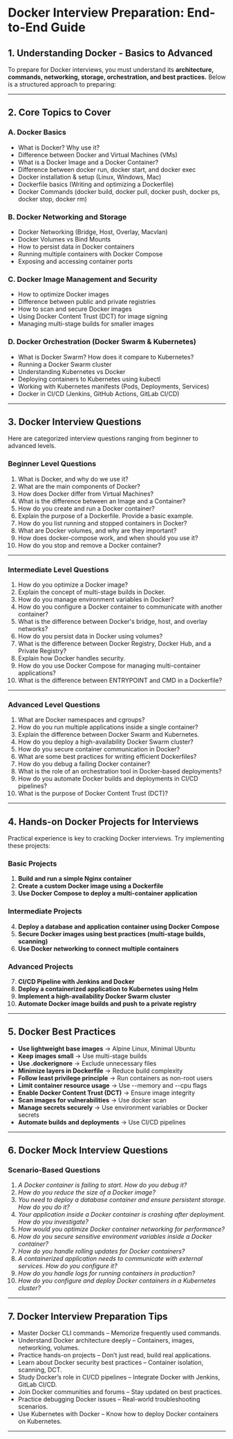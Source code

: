 <h1>Docker Interview Preparation: End-to-End Guide</h1>
  
## 1. Understanding Docker - Basics to Advanced
To prepare for Docker interviews, you must understand its **architecture, commands, networking, storage, orchestration, and best practices.** Below is a structured approach to preparing:
________________________________________
## 2. Core Topics to Cover
### A. Docker Basics
  -	What is Docker? Why use it?
  -	Difference between Docker and Virtual Machines (VMs)
  -	What is a Docker Image and a Docker Container?
  -	Difference between docker run, docker start, and docker exec
  -	Docker installation & setup (Linux, Windows, Mac)
  -	Dockerfile basics (Writing and optimizing a Dockerfile)
  -	Docker Commands (docker build, docker pull, docker push, docker ps, docker stop, docker rm)
  
### B. Docker Networking and Storage
  -	Docker Networking (Bridge, Host, Overlay, Macvlan)
  -	Docker Volumes vs Bind Mounts
  -	How to persist data in Docker containers
  -	Running multiple containers with Docker Compose
  -	Exposing and accessing container ports
    
### C. Docker Image Management and Security
  -	How to optimize Docker images
  -	Difference between public and private registries
  -	How to scan and secure Docker images
  -	Using Docker Content Trust (DCT) for image signing
  -	Managing multi-stage builds for smaller images
    
### D. Docker Orchestration (Docker Swarm & Kubernetes)
  -	What is Docker Swarm? How does it compare to Kubernetes?
  -	Running a Docker Swarm cluster
  -	Understanding Kubernetes vs Docker
  -	Deploying containers to Kubernetes using kubectl
  -	Working with Kubernetes manifests (Pods, Deployments, Services)
  -	Docker in CI/CD (Jenkins, GitHub Actions, GitLab CI/CD)
    
________________________________________
## 3. Docker Interview Questions
Here are categorized interview questions ranging from beginner to advanced levels.
### Beginner Level Questions
1.	What is Docker, and why do we use it?
2.	What are the main components of Docker?
3.	How does Docker differ from Virtual Machines?
4.	What is the difference between an Image and a Container?
5.	How do you create and run a Docker container?
6.	Explain the purpose of a Dockerfile. Provide a basic example.
7.	How do you list running and stopped containers in Docker?
8.	What are Docker volumes, and why are they important?
9.	How does docker-compose work, and when should you use it?
10.	How do you stop and remove a Docker container?
________________________________________
### Intermediate Level Questions
1.	How do you optimize a Docker image?
2.	Explain the concept of multi-stage builds in Docker.
3.	How do you manage environment variables in Docker?
4.	How do you configure a Docker container to communicate with another container?
5.	What is the difference between Docker's bridge, host, and overlay networks?
6.	How do you persist data in Docker using volumes?
7.	What is the difference between Docker Registry, Docker Hub, and a Private Registry?
8.	Explain how Docker handles security.
9.	How do you use Docker Compose for managing multi-container applications?
10.	What is the difference between ENTRYPOINT and CMD in a Dockerfile?
________________________________________
### Advanced Level Questions
1.	What are Docker namespaces and cgroups?
2.	How do you run multiple applications inside a single container?
3.	Explain the difference between Docker Swarm and Kubernetes.
4.	How do you deploy a high-availability Docker Swarm cluster?
5.	How do you secure container communication in Docker?
6.	What are some best practices for writing efficient Dockerfiles?
7.	How do you debug a failing Docker container?
8.	What is the role of an orchestration tool in Docker-based deployments?
9.	How do you automate Docker builds and deployments in CI/CD pipelines?
10.	What is the purpose of Docker Content Trust (DCT)?
________________________________________
## 4. Hands-on Docker Projects for Interviews
Practical experience is key to cracking Docker interviews. Try implementing these projects:
### Basic Projects
1.	**Build and run a simple Nginx container**
2.	**Create a custom Docker image using a Dockerfile**
3.	**Use Docker Compose to deploy a multi-container application**
### Intermediate Projects
4.	**Deploy a database and application container using Docker Compose**
5.	**Secure Docker images using best practices (multi-stage builds, scanning)**
6.	**Use Docker networking to connect multiple containers**
### Advanced Projects
7.	**CI/CD Pipeline with Jenkins and Docker**
8.	**Deploy a containerized application to Kubernetes using Helm**
9.	**Implement a high-availability Docker Swarm cluster**
10.	**Automate Docker image builds and push to a private registry**
________________________________________
## 5. Docker Best Practices
-	**Use lightweight base images** → Alpine Linux, Minimal Ubuntu 
-	**Keep images small** → Use multi-stage builds
-	**Use .dockerignore** → Exclude unnecessary files
-	**Minimize layers in Dockerfile** → Reduce build complexity
-	**Follow least privilege principle** → Run containers as non-root users
-	**Limit container resource usage** → Use --memory and --cpu flags
-	**Enable Docker Content Trust (DCT)** → Ensure image integrity
-	**Scan images for vulnerabilities** → Use docker scan
-	**Manage secrets securely** → Use environment variables or Docker secrets
-	**Automate builds and deployments** → Use CI/CD pipelines
________________________________________
## 6. Docker Mock Interview Questions
### Scenario-Based Questions
1.	*A Docker container is failing to start. How do you debug it?*
2.	*How do you reduce the size of a Docker image?*
3.	*You need to deploy a database container and ensure persistent storage. How do you do it?*
4.	*Your application inside a Docker container is crashing after deployment. How do you investigate?*
5.	*How would you optimize Docker container networking for performance?*
6.	*How do you secure sensitive environment variables inside a Docker container?*
7.	*How do you handle rolling updates for Docker containers?*
8.	*A containerized application needs to communicate with external services. How do you configure it?*
9.	*How do you handle logs for running containers in production?*
10.	*How do you configure and deploy Docker containers in a Kubernetes cluster?*
________________________________________
## 7. Docker Interview Preparation Tips
-	Master Docker CLI commands – Memorize frequently used commands.
-	Understand Docker architecture deeply – Containers, images, networking, volumes.
-	Practice hands-on projects – Don’t just read, build real applications.
-	Learn about Docker security best practices – Container isolation, scanning, DCT.
-	Study Docker’s role in CI/CD pipelines – Integrate Docker with Jenkins, GitLab CI/CD.
-	Join Docker communities and forums – Stay updated on best practices.
-	Practice debugging Docker issues – Real-world troubleshooting scenarios.
-	Use Kubernetes with Docker – Know how to deploy Docker containers on Kubernetes.
________________________________________


